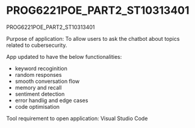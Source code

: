 # PROG6221POE_PART2_ST10313401
PROG6221POE_PART2_ST10313401

Purpose of application: To allow users to ask the chatbot about topics related to cubersecurity. 

App updated to have the below functionalities:
- keyword recoginition
- random responses
- smooth conversation flow
- memory and recall
- sentiment detection
- error handlig and edge cases
- code optimisation

Tool requirement to open application: Visual Studio Code
